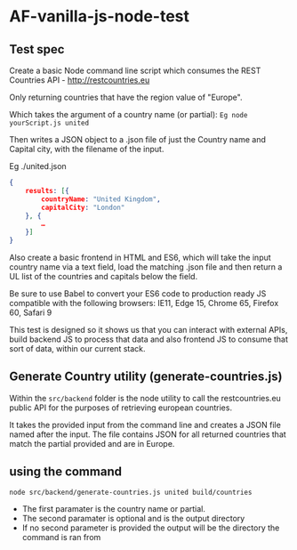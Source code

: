 # AF-vanilla-js-node-test

## Test spec

Create a basic Node command line script which consumes the REST Countries API - http://restcountries.eu

Only returning countries that have the region value of "Europe".

Which takes the argument of a country name (or partial): `Eg node yourScript.js united`

Then writes a JSON object to a .json file of just the Country name and Capital city, with the filename of the input.

Eg ./united.json

```json
{
    results: [{
        countryName: "United Kingdom",
        capitalCity: "London"
    }, {
        …
    }]
}

```

Also create a basic frontend in HTML and ES6, which will take the input country name via a text field, load the matching .json file and then return a UL list of the countries and capitals below the field.

Be sure to use Babel to convert your ES6 code to production ready JS compatible with the following browsers: IE11, Edge 15, Chrome 65, Firefox 60, Safari 9

This test is designed so it shows us that you can interact with external APIs, build backend JS to process that data and also frontend JS to consume that sort of
data, within our current stack.

## Generate Country utility (generate-countries.js)

Within the `src/backend` folder is the node utility to call the restcountries.eu public API for the purposes of retrieving european countries.

It takes the provided input from the command line and creates a JSON file named after the input. The file contains JSON for all returned countries that match the partial provided and are in Europe.

## using the command

`node src/backend/generate-countries.js united build/countries`

- The first paramater is the country name or partial.
- The second paramater is optional and is the output directory
- If no second parameter is provided the output will be the directory the command is ran from
